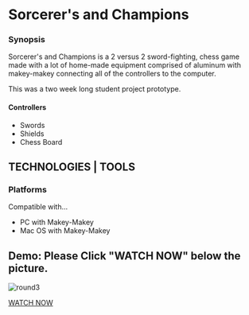 # Sorcerer's and Champions

### Synopsis
<p>Sorcerer's and Champions is a 2 versus 2 sword-fighting, chess game made with a lot of home-made equipment comprised of aluminum with makey-makey connecting all of the controllers to the computer.</p>
<p>This was a two week long student project prototype.</p>

#### Controllers
<ul>
  <li>Swords</li>
  <li>Shields</li>
  <li>Chess Board</li>
</ul>

## TECHNOLOGIES | TOOLS

### Platforms
<p>Compatible with...</p>
<ul>
  <li>PC with Makey-Makey</li>
  <li>Mac OS with Makey-Makey</li>
</ul>

## Demo: Please Click "WATCH NOW" below the picture.
![round3](https://github.com/danieljcoh/sorcerers-and-champs/assets/37455228/f31422dd-36fe-4004-ad80-fb0f06e89d24)

<a href="https://www.youtube.com/watch?v=JBUpu_NaMSw">WATCH NOW</a>
